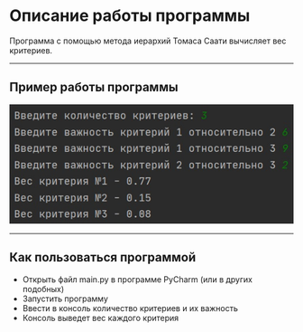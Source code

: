 # Описание работы программы
Программа с помощью метода иерархий Томаса Саати вычисляет вес критериев. 
___
## Пример работы программы
![](https://github.com/nstvn/Tomas/blob/main/foto1.jpg?raw=true "Работа программы")

___
## Как пользоваться программой
- Открыть файл main.py в программе PyCharm (или в других подобных)
- Запустить программу 
- Ввести в консоль количество критериев и их важность
- Консоль выведет вес каждого критерия
